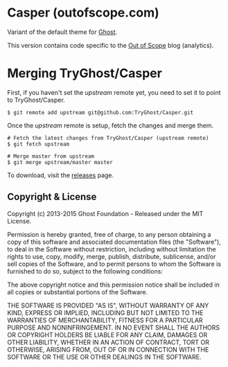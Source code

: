 # Casper (outofscope.com)

Variant of the default theme for [Ghost](http://github.com/tryghost/ghost/).

This version contains code specific to the [Out of Scope](http://www.outofscope.com) blog (analytics).

# Merging TryGhost/Casper

First, if you haven't set the *upstream* remote yet, you need to set it to point to TryGhost/Casper.

```
$ git remote add upstream git@github.com:TryGhost/Casper.git
```

Once the *upstream* remote is setup, fetch the changes and merge them.

```
# Fetch the latest changes from TryGhost/Casper (upstream remote)
$ git fetch upstream

# Merge master from upstream
$ git merge upstream/master master
```

To download, visit the [releases](https://github.com/TryGhost/Casper/releases) page.

## Copyright & License

Copyright (c) 2013-2015 Ghost Foundation - Released under the MIT License.

Permission is hereby granted, free of charge, to any person obtaining a copy of this software and associated documentation files (the "Software"), to deal in the Software without restriction, including without limitation the rights to use, copy, modify, merge, publish, distribute, sublicense, and/or sell copies of the Software, and to permit persons to whom the Software is furnished to do so, subject to the following conditions:

The above copyright notice and this permission notice shall be included in all copies or substantial portions of the Software.

THE SOFTWARE IS PROVIDED "AS IS", WITHOUT WARRANTY OF ANY KIND, EXPRESS OR IMPLIED, INCLUDING BUT NOT LIMITED TO THE WARRANTIES OF MERCHANTABILITY, FITNESS FOR A PARTICULAR PURPOSE AND
NONINFRINGEMENT. IN NO EVENT SHALL THE AUTHORS OR COPYRIGHT HOLDERS BE LIABLE FOR ANY CLAIM, DAMAGES OR OTHER LIABILITY, WHETHER IN AN ACTION OF CONTRACT, TORT OR OTHERWISE, ARISING FROM, OUT OF OR IN CONNECTION WITH THE SOFTWARE OR THE USE OR OTHER DEALINGS IN THE SOFTWARE.
